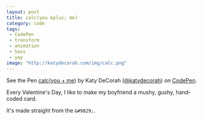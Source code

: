 ```yaml
---
layout: post
title: calc(you &plus; me)
category: code
tags:
 - CodePen
 - transform
 - animation
 - Sass
 - yay
image: "http://katydecorah.com/img/calc.png"
---
```


<p data-height="560" data-theme-id="97" data-slug-hash="EGAmb" data-default-tab="result" class='codepen'>See the Pen <a href='http://codepen.io/katydecorah/pen/EGAmb'>calc(you + me)</a> by Katy DeCorah (<a href='http://codepen.io/katydecorah'>@katydecorah</a>) on <a href='http://codepen.io'>CodePen</a>.</p>

Every Valentine's Day, I like to make my boyfriend a mushy, gushy, hand-coded card.

It's made straight from the `&#9829;`.